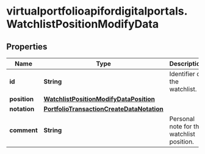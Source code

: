 # virtualportfolioapifordigitalportals.WatchlistPositionModifyData

## Properties

Name | Type | Description | Notes
------------ | ------------- | ------------- | -------------
**id** | **String** | Identifier of the watchlist. | 
**position** | [**WatchlistPositionModifyDataPosition**](WatchlistPositionModifyDataPosition.md) |  | 
**notation** | [**PortfolioTransactionCreateDataNotation**](PortfolioTransactionCreateDataNotation.md) |  | [optional] 
**comment** | **String** | Personal note for the watchlist position. | [optional] 


